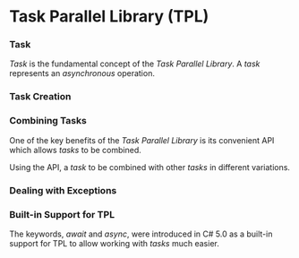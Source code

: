# Task Parallel Library (TPL)

### Task

*Task* is the fundamental concept of the *Task Parallel Library*.
A *task* represents an *asynchronous* operation.

### Task Creation



### Combining Tasks

One of the key benefits of the *Task Parallel Library* is its convenient API which allows *tasks* to be combined.

Using the API, a *task* to be combined with other *tasks* in different variations.

### Dealing with Exceptions



### Built-in Support for TPL

The keywords, *await* and *async*, were introduced in C# 5.0 as a built-in support for TPL to allow working with *tasks* much easier.
